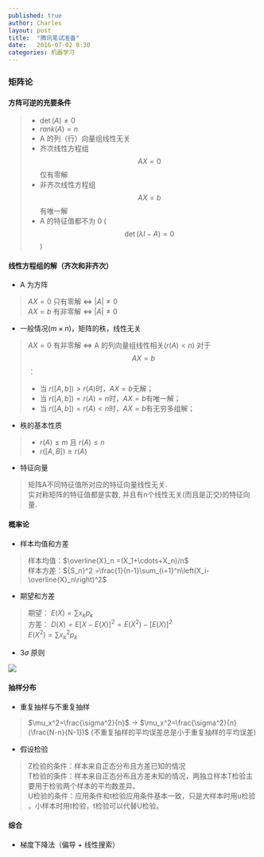 ```yaml
---
published: true
author: Charles
layout: post
title:  "腾讯笔试准备"
date:   2016-07-02 8:30
categories: 机器学习
---
```



### 矩阵论

#### 方阵可逆的充要条件

> - $\det (A) \neq 0$
> - $rank(A) = n$
> - A 的列（行）向量组线性无关
> - 齐次线性方程组 $$AX=0$$ 仅有零解
> - 非齐次线性方程组 $$AX=b$$ 有唯一解
> - A 的特征值都不为 0 ($$\det (\lambda I - A)=0$$)

#### 线性方程组的解（齐次和非齐次）

- A 为方阵

> $AX=0$ 只有零解   $\Leftrightarrow$   $|A| \neq 0$     
> $AX=b$ 有非零解   $\Leftrightarrow$   $|A| \neq 0$

- 一般情况($m \times n$)，矩阵的秩，线性无关

> $AX=0$ 有非零解 $\Leftrightarrow$ A 的列向量组线性相关($r(A)<n$)
> 对于 $$AX=b$$：
> - 当 $r([A,b])>r(A)$时，$AX = b$无解；
> - 当 $r([A,b])=r(A)=n$时，$AX = b$有唯一解；
> - 当 $r([A,b])=r(A)<n$时，$AX=b$有无穷多组解；

- 秩的基本性质

> - $r(A) \leq m$ 且 $r(A) \leq n$
> - $r([A,B]) \geq r(A)$

- 特征向量

> 矩阵A不同特征值所对应的特征向量线性无关.     
> 实对称矩阵的特征值都是实数, 并且有n个线性无关(而且是正交)的特征向量.


#### 概率论

- 样本均值和方差

> 样本均值：$\overline{X}_n  =(X_1+\cdots+X_n)/n$            
样本方差：${S_n}^2 =\frac{1}{n-1}\sum_{i=1}^n\left(X_i-\overline{X}_n\right)^2$

- 期望和方差

> 期望： $E(X)=\sum x_kp_k$    
> 方差： $D(X)=E[X-E(X)]^2=E(X^2)-[E(X)]^2$   
> $E(X^2)=\sum x_k^2p_k$


- 3$\sigma$ 原则

![][1]

#### 抽样分布

- 重复抽样与不重复抽样

> $\mu_x^2=\frac{\sigma^2}{n}$ $\rightarrow$ $\mu_x^2=\frac{\sigma^2}{n}(\frac{N-n}{N-1})$ (不重复抽样的平均误差总是小于重复抽样的平均误差)

- 假设检验

> Z检验的条件：样本来自正态分布且方差已知的情况   
T检验的条件：样本来自正态分布且方差未知的情况，两独立样本T检验主要用于检验两个样本的平均数差异。   
U检验的条件：应用条件和t检验应用条件基本一致，只是大样本时用u检验  ，小样本时用t检验，t检验可以代替U检验。 

#### 综合

- 梯度下降法（偏导 + 线性搜索）

[1]:http://7xjbdi.com1.z0.glb.clouddn.com/dis_mean_var.png